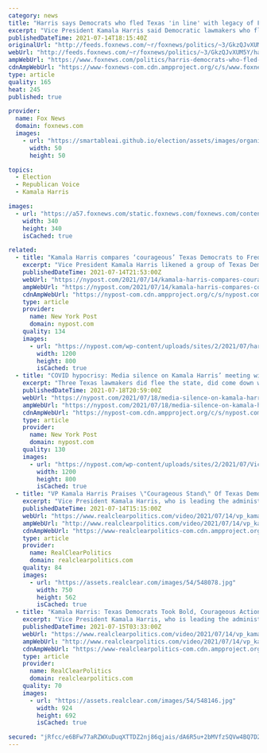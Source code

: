 ```yaml
---
category: news
title: "Harris says Democrats who fled Texas 'in line' with legacy of Frederick Douglass, Selma marchers, suffragettes"
excerpt: "Vice President Kamala Harris said Democratic lawmakers who fled Texas in an effort to block the state’s new election legislation from passing are \"in line\" with the legacy of civil rights and voting rights leaders and activists, while praising them for their \"bold, courageous action.\" "
publishedDateTime: 2021-07-14T18:15:40Z
originalUrl: "http://feeds.foxnews.com/~r/foxnews/politics/~3/GkzQJvXUM5Y/harris-democrats-who-fled-texas-frederick-douglass-selma-marchers-suffragettes"
webUrl: "http://feeds.foxnews.com/~r/foxnews/politics/~3/GkzQJvXUM5Y/harris-democrats-who-fled-texas-frederick-douglass-selma-marchers-suffragettes"
ampWebUrl: "https://www.foxnews.com/politics/harris-democrats-who-fled-texas-frederick-douglass-selma-marchers-suffragettes.amp"
cdnAmpWebUrl: "https://www-foxnews-com.cdn.ampproject.org/c/s/www.foxnews.com/politics/harris-democrats-who-fled-texas-frederick-douglass-selma-marchers-suffragettes.amp"
type: article
quality: 165
heat: 245
published: true

provider:
  name: Fox News
  domain: foxnews.com
  images:
    - url: "https://smartableai.github.io/election/assets/images/organizations/foxnews.com-50x50.jpg"
      width: 50
      height: 50

topics:
  - Election
  - Republican Voice
  - Kamala Harris

images:
  - url: "https://a57.foxnews.com/static.foxnews.com/foxnews.com/content/uploads/2020/10/340/340/brooke-singman-headshot.jpg?ve=1&tl=1"
    width: 340
    height: 340
    isCached: true

related:
  - title: "Kamala Harris compares ‘courageous’ Texas Democrats to Frederick Douglass"
    excerpt: "Vice President Kamala Harris likened a group of Texas Democrats who flew to DC on a private jet to avoid voting on a Republican election reform bill to abolitionist Frederick Douglass."
    publishedDateTime: 2021-07-14T21:53:00Z
    webUrl: "https://nypost.com/2021/07/14/kamala-harris-compares-courageous-texas-dems-to-frederick-douglass/"
    ampWebUrl: "https://nypost.com/2021/07/14/kamala-harris-compares-courageous-texas-dems-to-frederick-douglass/amp/"
    cdnAmpWebUrl: "https://nypost-com.cdn.ampproject.org/c/s/nypost.com/2021/07/14/kamala-harris-compares-courageous-texas-dems-to-frederick-douglass/amp/"
    type: article
    provider:
      name: New York Post
      domain: nypost.com
    quality: 134
    images:
      - url: "https://nypost.com/wp-content/uploads/sites/2/2021/07/harris-texas-dems-2.jpg?quality=90&strip=all&w=1200"
        width: 1200
        height: 800
        isCached: true
  - title: "COVID hypocrisy: Media silence on Kamala Harris’ meeting with infected Texas Dems"
    excerpt: "Three Texas lawmakers did flee the state, did come down with COVID, did meet with Vice President Kamala Harris, and she refuses to get tested. But because there are “Ds” next to their"
    publishedDateTime: 2021-07-18T20:59:00Z
    webUrl: "https://nypost.com/2021/07/18/media-silence-on-kamala-harris-meeting-with-infected-texas-dems/"
    ampWebUrl: "https://nypost.com/2021/07/18/media-silence-on-kamala-harris-meeting-with-infected-texas-dems/amp/"
    cdnAmpWebUrl: "https://nypost-com.cdn.ampproject.org/c/s/nypost.com/2021/07/18/media-silence-on-kamala-harris-meeting-with-infected-texas-dems/amp/"
    type: article
    provider:
      name: New York Post
      domain: nypost.com
    quality: 130
    images:
      - url: "https://nypost.com/wp-content/uploads/sites/2/2021/07/Vice-President-Kamala-Harris.jpg?quality=90&strip=all&w=1200"
        width: 1200
        height: 800
        isCached: true
  - title: "VP Kamala Harris Praises \"Courageous Stand\" Of Texas Democratic Lawmakers"
    excerpt: "Vice President Kamala Harris, who is leading the administration's efforts on voting rights, praised the Texas legislators during a meeting with them in Washington."
    publishedDateTime: 2021-07-14T15:15:00Z
    webUrl: "https://www.realclearpolitics.com/video/2021/07/14/vp_kamala_harris_praises_courageous_stand_of_texas_democratic_lawmakers.html"
    ampWebUrl: "http://www.realclearpolitics.com/video/2021/07/14/vp_kamala_harris_praises_courageous_stand_of_texas_democratic_lawmakers.amp.html"
    cdnAmpWebUrl: "https://www-realclearpolitics-com.cdn.ampproject.org/c/www.realclearpolitics.com/video/2021/07/14/vp_kamala_harris_praises_courageous_stand_of_texas_democratic_lawmakers.amp.html"
    type: article
    provider:
      name: RealClearPolitics
      domain: realclearpolitics.com
    quality: 84
    images:
      - url: "https://assets.realclear.com/images/54/548078.jpg"
        width: 750
        height: 562
        isCached: true
  - title: "Kamala Harris: Texas Democrats Took Bold, Courageous Action In Line With Legacy of Frederick Douglass"
    excerpt: "Vice President Kamala Harris, who is leading the administration's efforts on voting rights, praised the Texas legislators during a meeting with them in Washington."
    publishedDateTime: 2021-07-15T03:33:00Z
    webUrl: "https://www.realclearpolitics.com/video/2021/07/14/vp_kamala_harris_praises_courageous_stand_of_texas_democratic_lawmakers.html"
    ampWebUrl: "http://www.realclearpolitics.com/video/2021/07/14/vp_kamala_harris_praises_courageous_stand_of_texas_democratic_lawmakers.amp.html"
    cdnAmpWebUrl: "https://www-realclearpolitics-com.cdn.ampproject.org/c/www.realclearpolitics.com/video/2021/07/14/vp_kamala_harris_praises_courageous_stand_of_texas_democratic_lawmakers.amp.html"
    type: article
    provider:
      name: RealClearPolitics
      domain: realclearpolitics.com
    quality: 70
    images:
      - url: "https://assets.realclear.com/images/54/548146.jpg"
        width: 924
        height: 692
        isCached: true

secured: "jRfcc/e6BFw77aRZWXuDuqXTTDZ2nj86qjais/dA6R5u+2bMVfzSQVw4BQ7D2zdayfrOwLelBYV/VVRWPSFZ9LvcMCpfP+aRakaY+dO/5aho+U5+zlY62KVNTmcNre9kNKBvZhnc1lCJ0Q8cwyXUIuFGBbJiaC2xPzCjyRHdVMCmwm44CB4KRAPFaOHrCoDlDhLsDHtaBUp9/CfsuSyWPYHx6glekCy/wTtr7LpVSgoxN6k1q2CxR40BUGQHFH5Xus+e9McEFTEqf1aVUzETF1hY3bZW5Ot7vsD6atxAvLhEcR5vNEeD6GQT10sR4B6GRytzw3210FtBoDtPUgQsIGFDvvEt559YDsi6YolGOhE=;Q0K+bofKKrj3PXZrq1vymg=="
---
```


